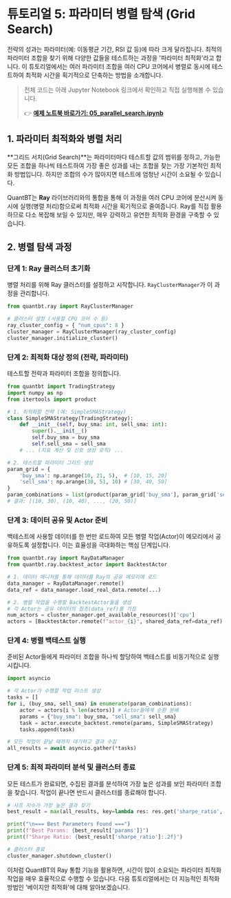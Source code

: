 # 튜토리얼 5: 파라미터 병렬 탐색 (Grid Search)

전략의 성과는 파라미터(예: 이동평균 기간, RSI 값 등)에 따라 크게 달라집니다. 최적의 파라미터 조합을 찾기 위해 다양한 값들을 테스트하는 과정을 '파라미터 최적화'라고 합니다. 이 튜토리얼에서는 여러 파라미터 조합을 여러 CPU 코어에서 병렬로 동시에 테스트하여 최적화 시간을 획기적으로 단축하는 방법을 소개합니다.

> 전체 코드는 아래 Jupyter Notebook 링크에서 확인하고 직접 실행해볼 수 있습니다.
>
> 👉 **[예제 노트북 바로가기: 05_parallel_search.ipynb](../examples/05_parallel_search.ipynb)**

## 1. 파라미터 최적화와 병렬 처리

**그리드 서치(Grid Search)**는 파라미터마다 테스트할 값의 범위를 정하고, 가능한 모든 조합을 하나씩 테스트하여 가장 좋은 성과를 내는 조합을 찾는 가장 기본적인 최적화 방법입니다. 하지만 조합의 수가 많아지면 테스트에 엄청난 시간이 소요될 수 있습니다.

QuantBT는 **Ray** 라이브러리와의 통합을 통해 이 과정을 여러 CPU 코어에 분산시켜 동시에 실행(병렬 처리)함으로써 최적화 시간을 획기적으로 줄여줍니다. Ray를 직접 활용하므로 다소 복잡해 보일 수 있지만, 매우 강력하고 유연한 최적화 환경을 구축할 수 있습니다.

## 2. 병렬 탐색 과정

### 단계 1: Ray 클러스터 초기화

병렬 처리를 위해 Ray 클러스터를 설정하고 시작합니다. `RayClusterManager`가 이 과정을 관리합니다.

```python
from quantbt.ray import RayClusterManager

# 클러스터 설정 (사용할 CPU 코어 수 등)
ray_cluster_config = { "num_cpus": 8 } 
cluster_manager = RayClusterManager(ray_cluster_config)
cluster_manager.initialize_cluster()
```

### 단계 2: 최적화 대상 정의 (전략, 파라미터)

테스트할 전략과 파라미터 조합을 정의합니다.

```python
from quantbt import TradingStrategy
import numpy as np
from itertools import product

# 1. 최적화할 전략 (예: SimpleSMAStrategy)
class SimpleSMAStrategy(TradingStrategy):
    def __init__(self, buy_sma: int, sell_sma: int):
        super().__init__()
        self.buy_sma = buy_sma
        self.sell_sma = sell_sma
    # ... (지표 계산 및 신호 생성 로직) ...

# 2. 테스트할 파라미터 그리드 생성
param_grid = {
    'buy_sma': np.arange(10, 21, 5),  # [10, 15, 20]
    'sell_sma': np.arange(30, 51, 10) # [30, 40, 50]
}
param_combinations = list(product(param_grid['buy_sma'], param_grid['sell_sma']))
# 결과: [(10, 30), (10, 40), ..., (20, 50)]
```

### 단계 3: 데이터 공유 및 Actor 준비

백테스트에 사용할 데이터를 한 번만 로드하여 모든 병렬 작업(Actor)이 메모리에서 공유하도록 설정합니다. 이는 효율성을 극대화하는 핵심 단계입니다.

```python
from quantbt.ray import RayDataManager
from quantbt.ray.backtest_actor import BacktestActor

# 1. 데이터 매니저를 통해 데이터를 Ray의 공유 메모리에 로드
data_manager = RayDataManager.remote()
data_ref = data_manager.load_real_data.remote(...)

# 2. 병렬 작업을 수행할 BacktestActor들을 생성
# 각 Actor는 공유 데이터의 참조(data_ref)를 가짐
num_actors = cluster_manager.get_available_resources()['cpu']
actors = [BacktestActor.remote(f"actor_{i}", shared_data_ref=data_ref) for i in range(num_actors)]
```

### 단계 4: 병렬 백테스트 실행

준비된 Actor들에게 파라미터 조합을 하나씩 할당하여 백테스트를 비동기적으로 실행시킵니다.

```python
import asyncio

# 각 Actor가 수행할 작업 리스트 생성
tasks = []
for i, (buy_sma, sell_sma) in enumerate(param_combinations):
    actor = actors[i % len(actors)] # Actor들에게 순환 분배
    params = {"buy_sma": buy_sma, "sell_sma": sell_sma}
    task = actor.execute_backtest.remote(params, SimpleSMAStrategy)
    tasks.append(task)

# 모든 작업이 끝날 때까지 대기하고 결과 수집
all_results = await asyncio.gather(*tasks)
```

### 단계 5: 최적 파라미터 분석 및 클러스터 종료

모든 테스트가 완료되면, 수집된 결과를 분석하여 가장 높은 성과를 보인 파라미터 조합을 찾습니다. 작업이 끝나면 반드시 클러스터를 종료해야 합니다.

```python
# 샤프 지수가 가장 높은 결과 찾기
best_result = max(all_results, key=lambda res: res.get('sharpe_ratio', 0))

print("\n=== Best Parameters Found ===")
print(f"Best Params: {best_result['params']}")
print(f"Sharpe Ratio: {best_result['sharpe_ratio']:.2f}")

# 클러스터 종료
cluster_manager.shutdown_cluster()
```

이처럼 QuantBT의 Ray 통합 기능을 활용하면, 시간이 많이 소요되는 파라미터 최적화 작업을 매우 효율적으로 수행할 수 있습니다. 다음 튜토리얼에서는 더 지능적인 최적화 방법인 '베이지안 최적화'에 대해 알아보겠습니다. 